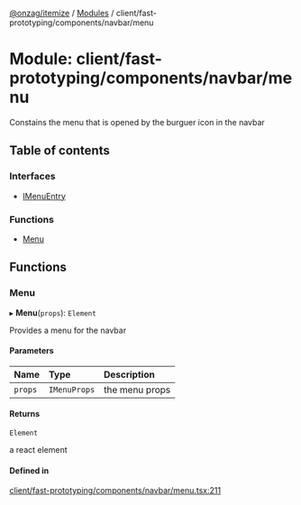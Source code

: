 [@onzag/itemize](../README.md) / [Modules](../modules.md) / client/fast-prototyping/components/navbar/menu

# Module: client/fast-prototyping/components/navbar/menu

Constains the menu that is opened by the burguer icon in the navbar

## Table of contents

### Interfaces

- [IMenuEntry](../interfaces/client_fast_prototyping_components_navbar_menu.IMenuEntry.md)

### Functions

- [Menu](client_fast_prototyping_components_navbar_menu.md#menu)

## Functions

### Menu

▸ **Menu**(`props`): `Element`

Provides a menu for the navbar

#### Parameters

| Name | Type | Description |
| :------ | :------ | :------ |
| `props` | `IMenuProps` | the menu props |

#### Returns

`Element`

a react element

#### Defined in

[client/fast-prototyping/components/navbar/menu.tsx:211](https://github.com/onzag/itemize/blob/73e0c39e/client/fast-prototyping/components/navbar/menu.tsx#L211)
